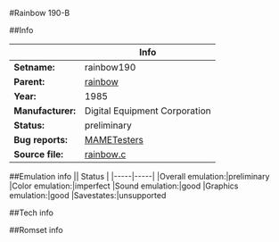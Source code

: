 #Rainbow 190-B

##Info

||Info|
|-----|-----|
|**Setname:**|rainbow190
|**Parent:**|[rainbow](rainbow.md)
|**Year:**|1985
|**Manufacturer:**|Digital Equipment Corporation
|**Status:**|preliminary
|**Bug reports:**|[MAMETesters](http://mametesters.org/view_all_set.php?type=1&temporary=y&search=rainbow.c)
|**Source file:**|[rainbow.c](https://github.com/mamedev/mame/blob/master/src/mess/drivers/rainbow.c)

##Emulation info
|| Status |
|-----|-----|
|Overall emulation:|preliminary
|Color emulation:|imperfect
|Sound emulation:|good
|Graphics emulation:|good
|Savestates:|unsupported

##Tech info

##Romset info

<!--- START OF EDITED COMMENT DO NOT TOUCH TEXT ABOVE-->
